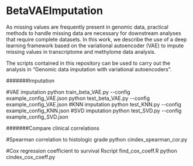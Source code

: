 # BetaVAEImputation

As missing values are frequently present in genomic data, practical methods to handle missing data are necessary for downstream analyses that require complete datasets. In this work, we describe the use of a deep learning framework based on the variational autoencoder (VAE) to impute missing values in transcriptome and methylome data analysis.

The scripts contained in this repository can be used to carry out the analysis in “Genomic data imputation with variational autoencoders”. 

#######Imputation

#VAE imputation
python train_beta_VAE.py --config example_config_VAE.json
python test_beta_VAE.py --config example_config_VAE.json
#KNN imputation
python test_KNN.py --config example_config_KNN.json
#SVD imputation
python test_SVD.py --config example_config_SVD.json

#######Compare clinical correlations

#Spearman correlation to histologic grade
python cindex_spearman_cor.py

#Cox regression coefficient to survival
Rscript find_cox_coeff.R
python cindex_cox_coeff.py

